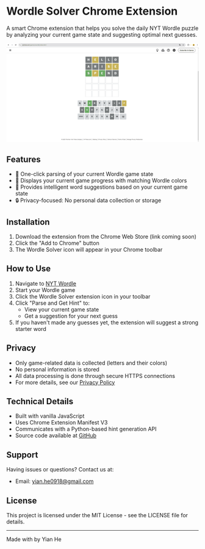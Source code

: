 # Wordle Solver Chrome Extension

A smart Chrome extension that helps you solve the daily NYT Wordle puzzle by analyzing your current game state and suggesting optimal next guesses.

![Wordle Solver Demo](demo.gif)

## Features

- 🎯 One-click parsing of your current Wordle game state
- 🎨 Displays your current game progress with matching Wordle colors
- 🤖 Provides intelligent word suggestions based on your current game state
- 🔒 Privacy-focused: No personal data collection or storage

## Installation

1. Download the extension from the Chrome Web Store (link coming soon)
2. Click the "Add to Chrome" button
3. The Wordle Solver icon will appear in your Chrome toolbar

## How to Use

1. Navigate to [NYT Wordle](https://www.nytimes.com/games/wordle/index.html)
2. Start your Wordle game
3. Click the Wordle Solver extension icon in your toolbar
4. Click "Parse and Get Hint" to:
   - View your current game state
   - Get a suggestion for your next guess
5. If you haven't made any guesses yet, the extension will suggest a strong starter word

## Privacy

- Only game-related data is collected (letters and their colors)
- No personal information is stored
- All data processing is done through secure HTTPS connections
- For more details, see our [Privacy Policy](https://gaohey.github.io/wordler-helper-privacy/privacy-policy.html)

## Technical Details

- Built with vanilla JavaScript
- Uses Chrome Extension Manifest V3
- Communicates with a Python-based hint generation API
- Source code available at [GitHub](https://github.com/gaohey/wordler)

## Support

Having issues or questions? Contact us at:
- Email: yian.he0918@gmail.com

## License

This project is licensed under the MIT License - see the LICENSE file for details.

---
Made with by Yian He
